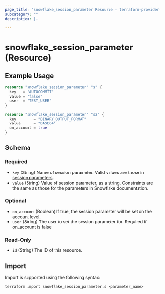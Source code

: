 ```yaml
---
page_title: "snowflake_session_parameter Resource - terraform-provider-snowflake"
subcategory: ""
description: |-
  
---
```


# snowflake_session_parameter (Resource)



## Example Usage

```terraform
resource "snowflake_session_parameter" "s" {
  key   = "AUTOCOMMIT"
  value = "false"
  user  = "TEST_USER"
}

resource "snowflake_session_parameter" "s2" {
  key        = "BINARY_OUTPUT_FORMAT"
  value      = "BASE64"
  on_account = true
}
```

<!-- schema generated by tfplugindocs -->
## Schema

### Required

- `key` (String) Name of session parameter. Valid values are those in [session parameters](https://docs.snowflake.com/en/sql-reference/parameters.html#session-parameters).
- `value` (String) Value of session parameter, as a string. Constraints are the same as those for the parameters in Snowflake documentation.

### Optional

- `on_account` (Boolean) If true, the session parameter will be set on the account level.
- `user` (String) The user to set the session parameter for. Required if on_account is false

### Read-Only

- `id` (String) The ID of this resource.

## Import

Import is supported using the following syntax:

```shell
terraform import snowflake_session_parameter.s <parameter_name>
```

